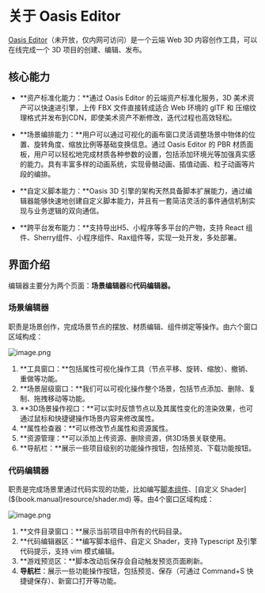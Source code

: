 # 关于 Oasis Editor

[Oasis Editor](https://oasistwa.alipay.com/3d/)（未开放，仅内网可访问）是一个云端 Web 3D 内容创作工具，可以在线完成一个 3D 项目的创建、编辑、发布。

## 核心能力

- **资产标准化能力：**通过 Oasis Editor 的云端资产标准化服务，3D 美术资产可以快速进引擎，上传 FBX 文件直接转成适合 Web 环境的 glTF 和 压缩纹理格式并发布到CDN，即使美术资产不断修改，迭代过程也高效轻松。

- **场景编排能力：**用户可以通过可视化的画布窗口灵活调整场景中物体的位置、旋转角度、缩放比例等基础变换信息。通过 Oasis Editor 的 PBR 材质面板，用户可以轻松地完成材质各种参数的设置，包括添加环境光等加强真实感的能力。具有丰富多样的动画系统，实现骨骼动画、插值动画、粒子动画等片段的编排。

- **自定义脚本能力：**Oasis 3D 引擎的架构天然具备脚本扩展能力，通过编辑器能够快速地创建自定义脚本能力，并且有一套简洁灵活的事件通信机制实现与业务逻辑的双向通信。

- **跨平台发布能力：**支持导出H5、小程序等多平台的产物，支持 React 组件、Sherry组件、小程序组件、Rax组件等，实现一处开发，多处部署。

## 界面介绍

编辑器主要分为两个页面：**场景编辑器**和**代码编辑器。**

### 场景编辑器
职责是场景创作，完成场景节点的摆放、材质编辑、组件绑定等操作。由六个窗口区域构成：

![image.png](https://gw.alipayobjects.com/mdn/rms_d27172/afts/img/A*bNcGQaqCWkkAAAAAAAAAAAAAARQnAQ)


1. **工具窗口：**包括属性可视化操作工具（节点平移、旋转、缩放）、撤销、重做等功能。
2. **场景层级窗口：**我们可以可视化操作整个场景，包括节点添加、删除、复制、拖拽移动等功能。
3. **3D场景操作视口：**可以实时反馈节点以及其属性变化的渲染效果，也可通过鼠标和快捷键操作场景内容来修改属性。
4. **属性检查器：**可以修改节点属性和资源属性。
5. **资源管理：**可以添加上传资源、删除资源，供3D场景关联使用。
6. **导航栏：**展示一些项目级别的功能操作按钮，包括预览、下载功能按钮。

###  代码编辑器
职责是完成场景里通过代码实现的功能，比如编写[脚本组件](${book.manual}component/script.md)、[自定义 Shader](${book.manual}resource/shader.md) 等。由4个窗口区域构成：

![image.png](https://gw.alipayobjects.com/mdn/rms_d27172/afts/img/A*ppQYQIqlUk8AAAAAAAAAAAAAARQnAQ)

1. **文件目录窗口：**展示当前项目中所有的代码目录。
2. **代码编辑器区：**编写脚本组件、自定义 Shader，支持 Typescript 及引擎代码提示，支持 vim 模式编辑。
3. **游戏预览区：**脚本改动后保存会自动触发预览页面刷新。
4. **导航栏**：展示一些功能操作按钮，包括预览、保存（可通过 Command+S 快捷键保存）、新窗口打开等功能。